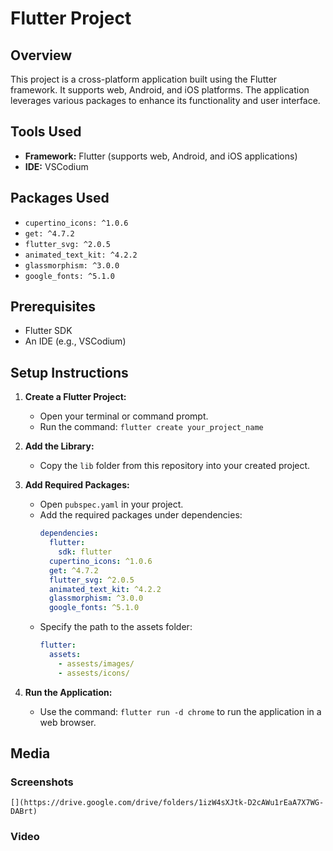 # Flutter Project

## Overview

This project is a cross-platform application built using the Flutter framework. It supports web, Android, and iOS platforms. The application leverages various packages to enhance its functionality and user interface.

## Tools Used

- **Framework:** Flutter (supports web, Android, and iOS applications)
- **IDE:** VSCodium

## Packages Used

- `cupertino_icons: ^1.0.6`
- `get: ^4.7.2`
- `flutter_svg: ^2.0.5`
- `animated_text_kit: ^4.2.2`
- `glassmorphism: ^3.0.0`
- `google_fonts: ^5.1.0`

## Prerequisites

- Flutter SDK
- An IDE (e.g., VSCodium)

## Setup Instructions

1. **Create a Flutter Project:**
   - Open your terminal or command prompt.
   - Run the command: `flutter create your_project_name`

2. **Add the Library:**
   - Copy the `lib` folder from this repository into your created project.

3. **Add Required Packages:**
   - Open `pubspec.yaml` in your project.
   - Add the required packages under dependencies:
     ```yaml
     dependencies:
       flutter:
         sdk: flutter
       cupertino_icons: ^1.0.6
       get: ^4.7.2
       flutter_svg: ^2.0.5
       animated_text_kit: ^4.2.2
       glassmorphism: ^3.0.0
       google_fonts: ^5.1.0
     ```
   - Specify the path to the assets folder:
     ```yaml
     flutter:
       assets:
         - assests/images/
         - assests/icons/
     ```

4. **Run the Application:**
   - Use the command: `flutter run -d chrome` to run the application in a web browser.



## Media

### Screenshots
````[](https://drive.google.com/drive/folders/1izW4sXJtk-D2cAWu1rEaA7X7WG-DABrt)````
### Video
[](https://drive.google.com/drive/folders/1izW4sXJtk-D2cAWu1rEaA7X7WG-DABrt)